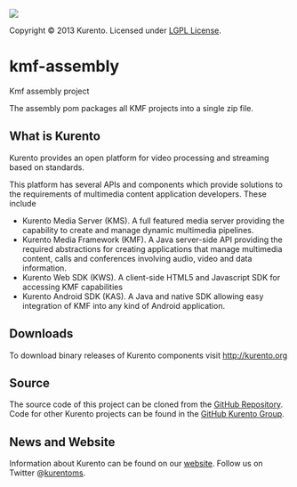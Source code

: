 [![][KurentoImage]][website]

Copyright © 2013 Kurento. Licensed under [LGPL License].

kmf-assembly
==========
Kmf assembly project

The assembly pom packages all KMF projects into a single zip file.

What is Kurento
-----
Kurento provides an open platform for video processing and streaming
based on standards.

This platform has several APIs and components which provide solutions
to the requirements of multimedia content application developers.
These include

  * Kurento Media Server (KMS). A full featured media server providing
    the capability to create and manage dynamic multimedia pipelines.
  * Kurento Media Framework (KMF). A Java server-side API providing
    the required abstractions for creating applications that manage
    multimedia content, calls and conferences involving audio, video
    and data information.
  * Kurento Web SDK (KWS). A client-side HTML5 and Javascript SDK for
    accessing KMF capabilities
  * Kurento Android SDK (KAS). A Java and native SDK allowing easy
    integration of KMF into any kind of Android application.

Downloads
---------
To download binary releases of Kurento components visit http://kurento.org

Source
------
The source code of this project can be cloned from the [GitHub Repository].
Code for other Kurento projects can be found in the [GitHub Kurento Group].

News and Website
----------------
Information about Kurento can be found on our [website].
Follow us on Twitter @[kurentoms].

[KurentoImage]: https://secure.gravatar.com/avatar/21a2a12c56b2a91c8918d5779f1778bf?s=496&d=retro
[LGPL License]: http://www.gnu.org/licenses/lgpl-2.1.html
[GitHub Repository]: https://github.com/kurento/kmf-media-api
[GitHub Kurento Group]: https://github.com/kurento
[website]: http://kurento.org
[kurentoms]: http://twitter.com/kurentoms

